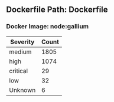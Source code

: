 ## Dockerfile Path: Dockerfile

### Docker Image: node:gallium
| Severity | Count |
|----------|-------|
| medium | 1805 |
| high | 1074 |
| critical | 29 |
| low | 32 |
| Unknown | 6 |